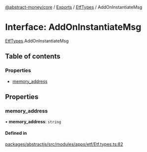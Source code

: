 [@abstract-money/core](../README.md) / [Exports](../modules.md) / [EtfTypes](../modules/EtfTypes.md) / AddOnInstantiateMsg

# Interface: AddOnInstantiateMsg

[EtfTypes](../modules/EtfTypes.md).AddOnInstantiateMsg

## Table of contents

### Properties

- [memory\_address](EtfTypes.AddOnInstantiateMsg.md#memory_address)

## Properties

### memory\_address

• **memory\_address**: `string`

#### Defined in

[packages/abstractjs/src/modules/apps/etf/Etf.types.ts:82](https://github.com/AbstractSDK/frontend/blob/07410073/packages/abstractjs/src/modules/apps/etf/Etf.types.ts#L82)
